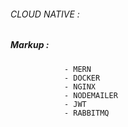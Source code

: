 ###### CLOUD NATIVE :

 ##### Markup : 
                - MERN
                - DOCKER
                - NGINX
                - NODEMAILER
                - JWT
                - RABBITMQ
              
